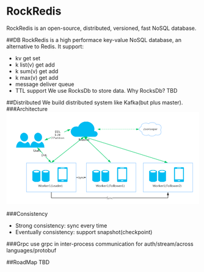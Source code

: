 # RockRedis  

RockRedis is an open-source, distributed, versioned, fast NoSQL database.

##DB
RockRedis is a high performace key-value NoSQL database, an alternative to Redis.
It support: 
- kv get set
- k list(v) get add
- k sum(v) get add
- k max(v) get add
- message deliver queue
- TTL support
We use RocksDb to store data. 
Why RocksDb? TBD

##Distributed
We build distributed system like Kafka(but plus master).
###Architecture
![RockRedis Architecture](docs/images/RockRedis.png)

###Consistency
- Strong consistency: sync every time
- Eventually consistency: support snapshot(checkpoint)

###Grpc
use grpc in inter-process communication for auth/stream/across languages/protobuf

##RoadMap
TBD

